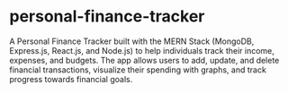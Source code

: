 # personal-finance-tracker
A Personal Finance Tracker built with the MERN Stack (MongoDB, Express.js, React.js, and Node.js) to help individuals track their income, expenses, and budgets. The app allows users to add, update, and delete financial transactions, visualize their spending with graphs, and track progress towards financial goals.

